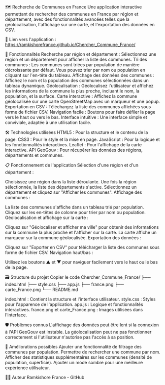 🗺️ Recherche de Communes en France
Une application interactive permettant de rechercher des communes en France par région et département, avec des fonctionnalités avancées telles que la géolocalisation, l'affichage sur une carte, et l'exportation des données en CSV.

🔗 Lien vers l'application : https://ramkishorefrance.github.io/Chercher_Commune_France/

🎯 Fonctionnalités
Recherche par région et département : Sélectionnez une région et un département pour afficher la liste des communes.
Tri des communes : Les communes sont triées par population de manière décroissante par défaut. Vous pouvez trier par nom ou population en cliquant sur l'en-tête du tableau.
Affichage des données des communes : Affichez le nom et la population des communes sélectionnées dans un tableau dynamique.
Géolocalisation : Géolocalisez l'utilisateur et affichez les informations de la commune la plus proche, incluant le nom, la population, et la surface.
Carte interactive : Affichez la commune géolocalisée sur une carte OpenStreetMap avec un marqueur et une popup.
Exportation en CSV : Téléchargez la liste des communes affichées sous forme de fichier CSV.
Navigation facile : Boutons pour faire défiler la page vers le haut ou vers le bas.
Interface intuitive : Une interface simple et conviviale, adaptée à une utilisation facile.

🛠️ Technologies utilisées
HTML5 : Pour la structure et le contenu de la page.
CSS3 : Pour le style et la mise en page.
JavaScript : Pour la logique et les fonctionnalités interactives.
Leaflet : Pour l'affichage de la carte interactive.
API GeoGouv : Pour récupérer les données des régions, départements et communes.

📋 Fonctionnement de l'application
Sélection d'une région et d'un département :

Choisissez une région dans la liste déroulante.
Une fois la région sélectionnée, la liste des départements s'active.
Sélectionnez un département et cliquez sur "Afficher les communes".
Affichage des communes :

La liste des communes s'affiche dans un tableau trié par population.
Cliquez sur les en-têtes de colonne pour trier par nom ou population.
Géolocalisation et affichage sur la carte :

Cliquez sur "Géolocaliser et afficher ma ville" pour obtenir des informations sur la commune la plus proche et l'afficher sur la carte.
La carte affiche un marqueur sur la commune géolocalisée.
Exportation des données :

Cliquez sur "Exporter en CSV" pour télécharger la liste des communes sous forme de fichier CSV.
Navigation haut/bas :

Utilisez les boutons ▲ et ▼ pour naviguer facilement vers le haut ou le bas de la page.


🗃️ Structure du projet
Copier le code
Chercher_Commune_France/
├── index.html
├── style.css
├── app.js
├── france.png
├── carte_France.png
└── README.md


index.html : Contient la structure et l'interface utilisateur.
style.css : Styles pour l'apparence de l'application.
app.js : Logique et fonctionnalités interactives.
france.png et carte_France.png : Images utilisées dans l'interface.


🛡️ Problèmes connus
L'affichage des données peut être lent si la connexion à l'API GeoGouv est instable.
La géolocalisation peut ne pas fonctionner correctement si l'utilisateur n'autorise pas l'accès à sa position.


🌟 Améliorations possibles
Ajouter une fonctionnalité de filtrage des communes par population.
Permettre de rechercher une commune par nom.
Afficher des statistiques supplémentaires sur les communes (densité de population, superficie).
Ajouter un mode sombre pour une meilleure expérience utilisateur.


👨‍💻 Auteur
Ramkishore France - GitHub
